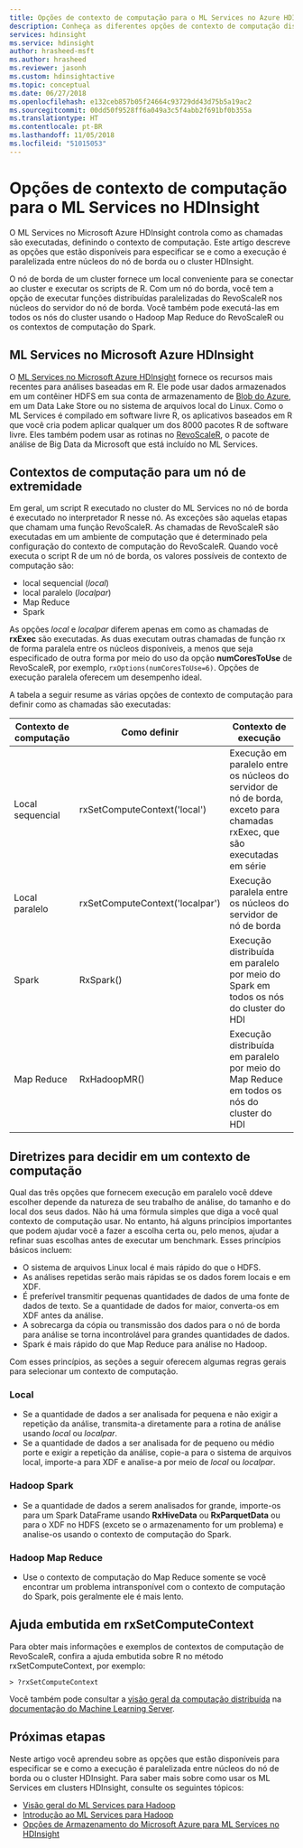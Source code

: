 ```yaml
---
title: Opções de contexto de computação para o ML Services no Azure HDInsight
description: Conheça as diferentes opções de contexto de computação disponíveis para usuários com o ML Services no HDInsight
services: hdinsight
ms.service: hdinsight
author: hrasheed-msft
ms.author: hrasheed
ms.reviewer: jasonh
ms.custom: hdinsightactive
ms.topic: conceptual
ms.date: 06/27/2018
ms.openlocfilehash: e132ceb857b05f24664c93729dd43d75b5a19ac2
ms.sourcegitcommit: 00dd50f9528ff6a049a3c5f4abb2f691bf0b355a
ms.translationtype: HT
ms.contentlocale: pt-BR
ms.lasthandoff: 11/05/2018
ms.locfileid: "51015053"
---
```

# <a name="compute-context-options-for-ml-services-on-hdinsight"></a>Opções de contexto de computação para o ML Services no HDInsight

O ML Services no Microsoft Azure HDInsight controla como as chamadas são executadas, definindo o contexto de computação. Este artigo descreve as opções que estão disponíveis para especificar se e como a execução é paralelizada entre núcleos do nó de borda ou o cluster HDInsight.

O nó de borda de um cluster fornece um local conveniente para se conectar ao cluster e executar os scripts de R. Com um nó do borda, você tem a opção de executar funções distribuídas paralelizadas do RevoScaleR nos núcleos do servidor do nó de borda. Você também pode executá-las em todos os nós do cluster usando o Hadoop Map Reduce do RevoScaleR ou os contextos de computação do Spark.

## <a name="ml-services-on-azure-hdinsight"></a>ML Services no Microsoft Azure HDInsight
O [ML Services no Microsoft Azure HDInsight](r-server-overview.md) fornece os recursos mais recentes para análises baseadas em R. Ele pode usar dados armazenados em um contêiner HDFS em sua conta de armazenamento de [Blob do Azure](../../storage/common/storage-introduction.md "Armazenamento de Blobs do Azure"), em um Data Lake Store ou no sistema de arquivos local do Linux. Como o ML Services é compilado em software livre R, os aplicativos baseados em R que você cria podem aplicar qualquer um dos 8000 pacotes R de software livre. Eles também podem usar as rotinas no [RevoScaleR](https://docs.microsoft.com/machine-learning-server/r-reference/revoscaler/revoscaler), o pacote de análise de Big Data da Microsoft que está incluído no ML Services.  

## <a name="compute-contexts-for-an-edge-node"></a>Contextos de computação para um nó de extremidade
Em geral, um script R executado no cluster do ML Services no nó de borda é executado no interpretador R nesse nó. As exceções são aquelas etapas que chamam uma função RevoScaleR. As chamadas de RevoScaleR são executadas em um ambiente de computação que é determinado pela configuração do contexto de computação do RevoScaleR.  Quando você executa o script R de um nó de borda, os valores possíveis de contexto de computação são:

- local sequencial (*local*)
- local paralelo (*localpar*)
- Map Reduce
- Spark

As opções *local* e *localpar* diferem apenas em como as chamadas de **rxExec** são executadas. As duas executam outras chamadas de função rx de forma paralela entre os núcleos disponíveis, a menos que seja especificado de outra forma por meio do uso da opção **numCoresToUse** de RevoScaleR, por exemplo, `rxOptions(numCoresToUse=6)`. Opções de execução paralela oferecem um desempenho ideal.

A tabela a seguir resume as várias opções de contexto de computação para definir como as chamadas são executadas:

| Contexto de computação  | Como definir                      | Contexto de execução                        |
| ---------------- | ------------------------------- | ---------------------------------------- |
| Local sequencial | rxSetComputeContext('local')    | Execução em paralelo entre os núcleos do servidor de nó de borda, exceto para chamadas rxExec, que são executadas em série |
| Local paralelo   | rxSetComputeContext('localpar') | Execução paralela entre os núcleos do servidor de nó de borda |
| Spark            | RxSpark()                       | Execução distribuída em paralelo por meio do Spark em todos os nós do cluster do HDI |
| Map Reduce       | RxHadoopMR()                    | Execução distribuída em paralelo por meio do Map Reduce em todos os nós do cluster do HDI |

## <a name="guidelines-for-deciding-on-a-compute-context"></a>Diretrizes para decidir em um contexto de computação

Qual das três opções que fornecem execução em paralelo você ddeve escolher depende da natureza de seu trabalho de análise, do tamanho e do local dos seus dados. Não há uma fórmula simples que diga a você qual contexto de computação usar. No entanto, há alguns princípios importantes que podem ajudar você a fazer a escolha certa ou, pelo menos, ajudar a refinar suas escolhas antes de executar um benchmark. Esses princípios básicos incluem:

- O sistema de arquivos Linux local é mais rápido do que o HDFS.
- As análises repetidas serão mais rápidas se os dados forem locais e em XDF.
- É preferível transmitir pequenas quantidades de dados de uma fonte de dados de texto. Se a quantidade de dados for maior, converta-os em XDF antes da análise.
- A sobrecarga da cópia ou transmissão dos dados para o nó de borda para análise se torna incontrolável para grandes quantidades de dados.
- Spark é mais rápido do que Map Reduce para análise no Hadoop.

Com esses princípios, as seções a seguir oferecem algumas regras gerais para selecionar um contexto de computação.

### <a name="local"></a>Local
* Se a quantidade de dados a ser analisada for pequena e não exigir a repetição da análise, transmita-a diretamente para a rotina de análise usando *local* ou *localpar*.
* Se a quantidade de dados a ser analisada for de pequeno ou médio porte e exigir a repetição da análise, copie-a para o sistema de arquivos local, importe-a para XDF e analise-a por meio de *local* ou *localpar*.

### <a name="hadoop-spark"></a>Hadoop Spark
* Se a quantidade de dados a serem analisados for grande, importe-os para um Spark DataFrame usando **RxHiveData** ou **RxParquetData** ou para o XDF no HDFS (exceto se o armazenamento for um problema) e analise-os usando o contexto de computação do Spark.

### <a name="hadoop-map-reduce"></a>Hadoop Map Reduce
* Use o contexto de computação do Map Reduce somente se você encontrar um problema intransponível com o contexto de computação do Spark, pois geralmente ele é mais lento.  

## <a name="inline-help-on-rxsetcomputecontext"></a>Ajuda embutida em rxSetComputeContext
Para obter mais informações e exemplos de contextos de computação de RevoScaleR, confira a ajuda embutida sobre R no método rxSetComputeContext, por exemplo:

    > ?rxSetComputeContext

Você também pode consultar a [visão geral da computação distribuída](https://docs.microsoft.com/machine-learning-server/r/how-to-revoscaler-distributed-computing) na [documentação do Machine Learning Server](https://docs.microsoft.com/machine-learning-server/).

## <a name="next-steps"></a>Próximas etapas
Neste artigo você aprendeu sobre as opções que estão disponíveis para especificar se e como a execução é paralelizada entre núcleos do nó de borda ou o cluster HDInsight. Para saber mais sobre como usar os ML Services em clusters HDInsight, consulte os seguintes tópicos:

* [Visão geral do ML Services para Hadoop](r-server-overview.md)
* [Introdução ao ML Services para Hadoop](r-server-get-started.md)
* [Opções de Armazenamento do Microsoft Azure para ML Services no HDInsight](r-server-storage.md)

